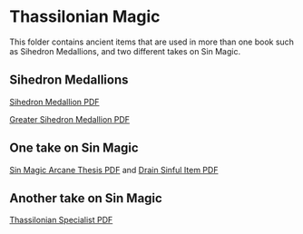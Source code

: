 # Thassilonian Magic

This folder contains ancient items that are used in more than one book such as Sihedron Medallions, and two different takes on Sin Magic.

## Sihedron Medallions
[Sihedron Medallion PDF](SihedronMedallion.pdf)

[Greater Sihedron Medallion PDF](GreaterSihedronMedallion.pdf)

## One take on Sin Magic
[Sin Magic Arcane Thesis PDF](ArcaneThesisSinMagic.pdf) and [Drain Sinful Item PDF](DrainSinfulItem.pdf)

## Another take on Sin Magic
[Thassilonian Specialist PDF](ThassiolonianSpecialist.pdf)